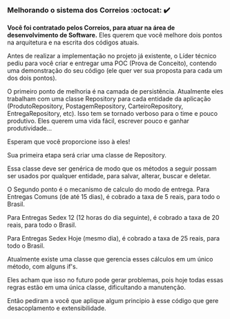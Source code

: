 ### Melhorando o sistema dos Correios :octocat: :heavy_check_mark:

**Você foi contratado pelos Correios, para atuar na área de desenvolvimento de Software.**
Eles querem que você melhore dois pontos na arquitetura e na escrita dos códigos atuais.

Antes de realizar a implementação no projeto já existente, o Líder técnico pediu para você criar e entregar
uma POC (Prova de Conceito), contendo uma demonstração do seu código (ele quer ver sua proposta para cada um
dos dois pontos).

O primeiro ponto de melhoria é na camada de persistência.
Atualmente eles trabalham com uma classe Repository para cada entidade da aplicação (ProdutoRepository,
PostagemRepository, CarteiroRepository, EntregaRepository, etc).
Isso tem se tornado verboso para o time e pouco produtivo. Eles querem uma vida fácil,
escrever pouco e ganhar produtividade...

Esperam que você proporcione isso à eles!

Sua primeira etapa será criar uma classe de Repository.

Essa classe deve ser genérica de modo que os métodos a seguir possam ser usados por qualquer entidade,
para salvar, alterar, buscar e deletar.

O Segundo ponto é o mecanismo de calculo do modo de entrega.
Para Entregas Comuns (de até 15 dias), é cobrado a taxa de 5 reais, para todo o Brasil.

Para Entregas Sedex 12 (12 horas do dia seguinte), é cobrado a taxa de 20 reais, para todo o Brasil.

Para Entregas Sedex Hoje (mesmo dia), é cobrado a taxa de 25 reais, para todo o Brasil.

Atualmente existe uma classe que gerencia esses cálculos em um único método, com alguns if's.

Eles acham que isso no futuro pode gerar problemas, pois hoje todas essas regras estão em uma única classe,
dificultando a manutenção.

Então pediram a você que aplique algum principio à esse código que gere desacoplamento e extensibilidade.
